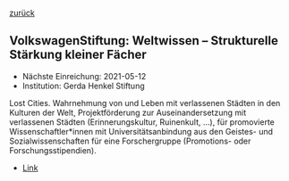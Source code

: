 [zurück](/)

## VolkswagenStiftung: Weltwissen – Strukturelle Stärkung kleiner Fächer

* Nächste Einreichung: 2021-05-12
* Institution: Gerda Henkel Stiftung

Lost Cities. Wahrnehmung von und Leben mit verlassenen Städten in den Kulturen der Welt, Projektförderung zur Auseinandersetzung mit verlassenen Städten (Erinnerungskultur, Ruinenkult, ...), für promovierte Wissenschaftler*innen mit Universitätsanbindung aus den Geistes- und Sozialwissenschaften für eine Forschergruppe (Promotions- oder Forschungsstipendien).

* [Link](https://www.gerda-henkel-stiftung.de/lost_cities)